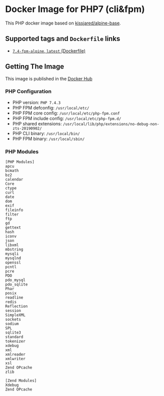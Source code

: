 # Docker Image for PHP7 (cli&fpm)

This PHP docker image based on [kissjared/alpine-base](https://hub.docker.com/r/kissjared/alpine-base).

## Supported tags and `Dockerfile` links

 - [`7.4-fpm-alpine`, `latest` (Dockerfile)](https://github.com/kissjared/php/blob/master/Dockerfile)


## Getting The Image

This image is published in the [Docker Hub](https://hub.docker.com/r/kissjared/php)

### PHP Configuration

* PHP version:            `PHP 7.4.3`
* PHP FPM defconfig:      `/usr/local/etc/`
* PHP FPM core config:    `/usr/local/etc/php-fpm.conf`
* PHP FPM include config: `/usr/local/etc/php-fpm.d/`
* PHP shared extensions:  `/usr/local/lib/php/extensions/no-debug-non-zts-20190902/`
* PHP CLI binary:         `/usr/local/bin/`
* PHP FPM binary:         `/usr/local/sbin/`

### PHP Modules
```
[PHP Modules]
apcu
bcmath
bz2
calendar
Core
ctype
curl
date
dom
exif
fileinfo
filter
ftp
gd
gettext
hash
iconv
json
libxml
mbstring
mysqli
mysqlnd
openssl
pcntl
pcre
PDO
pdo_mysql
pdo_sqlite
Phar
posix
readline
redis
Reflection
session
SimpleXML
sockets
sodium
SPL
sqlite3
standard
tokenizer
xdebug
xml
xmlreader
xmlwriter
xsl
Zend OPcache
zlib

[Zend Modules]
Xdebug
Zend OPcache
```

